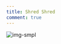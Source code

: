 ```yaml
---
title: Shred Shred
comment: true
---
```


![img-smpl]({{site.url}}{{site.baseurl}}/src/assets/img/ab_01.JPG)